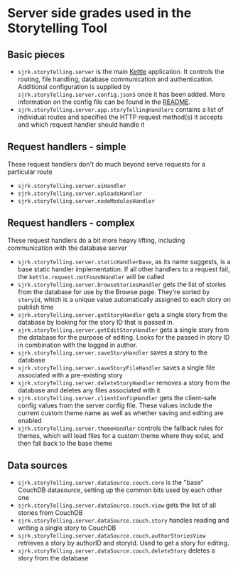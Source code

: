 # Server side grades used in the Storytelling Tool

## Basic pieces

* `sjrk.storyTelling.server` is the main [Kettle](https://github.com/fluid-project/kettle) application. It controls the
  routing, file handling, database communication and authentication. Additional configuration is supplied by `sjrk.storyTelling.server.config.json5`
  once it has been added. More information on the config file can be found in the [README](../README.md#Running-the-site).
* `sjrk.storyTelling.server.app.storyTellingHandlers` contains a list of individual routes and specifies the HTTP
  request method(s) it accepts and which request handler should handle it

## Request handlers - simple

These request handlers don't do much beyond serve requests for a particular route

* `sjrk.storyTelling.server.uiHandler`
* `sjrk.storyTelling.server.uploadsHandler`
* `sjrk.storyTelling.server.nodeModulesHandler`

## Request handlers - complex

These request handlers do a bit more heavy lifting, including communication with the database server

* `sjrk.storyTelling.server.staticHandlerBase`, as its name suggests, is a base static handler implementation. If all
  other handlers to a request fail, the `kettle.request.notFoundHandler` will be called
* `sjrk.storyTelling.server.browseStoriesHandler` gets the list of stories from the database for use by the Browse page.
  They're sorted by `storyId`, which is a unique value automatically assigned to each story on publish time
* `sjrk.storyTelling.server.getStoryHandler` gets a single story from the database by looking for the story ID that is
  passed in.
* `sjrk.storyTelling.server.getEditStoryHandler` gets a single story from the database for the purpose of editing. Looks
  for the passed in story ID in combination with the logged in author.
* `sjrk.storyTelling.server.saveStoryHandler` saves a story to the database
* `sjrk.storyTelling.server.saveStoryFileHandler` saves a single file associated with a pre-existing story
* `sjrk.storyTelling.server.deleteStoryHandler` removes a story from the database and deletes any files associated
  with it
* `sjrk.storyTelling.server.clientConfigHandler` gets the client-safe config values from the server config file. These
  values include the current custom theme name as well as whether saving and editing are enabled
* `sjrk.storyTelling.server.themeHandler` controls the fallback rules for themes, which will load files for a custom
  theme where they exist, and then fall back to the base theme

## Data sources

* `sjrk.storyTelling.server.dataSource.couch.core` is the "base" CouchDB datasource, setting up the common bits used by
  each other one
* `sjrk.storyTelling.server.dataSource.couch.view` gets the list of all stories from CouchDB
* `sjrk.storyTelling.server.dataSource.couch.story` handles reading and writing a single story to CouchDB
* `sjrk.storyTelling.server.dataSource.couch.authorStoriesView` retrieves a story by authorID and storyId. Used to get
  a story for editing.
* `sjrk.storyTelling.server.dataSource.couch.deleteStory` deletes a story from the database
